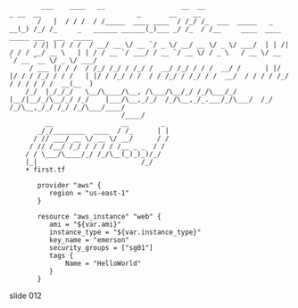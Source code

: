             ___    ____   __                   __  __                          _ __  __                        _       __    __
           /   |  / / /  / /_____  ____ ____  / /_/ /_  ___  _____   _      __(_) /_/ /_     _   ______ ______(_)___ _/ /_  / /__     ____  ____ _____ ___  ___  _____
          / /| | / / /  / __/ __ \/ __ `/ _ \/ __/ __ \/ _ \/ ___/  | | /| / / / __/ __ \   | | / / __ `/ ___/ / __ `/ __ \/ / _ \   / __ \/ __ `/ __ `__ \/ _ \/ ___/
         / ___ |/ / /  / /_/ /_/ / /_/ /  __/ /_/ / / /  __/ /      | |/ |/ / / /_/ / / /   | |/ / /_/ / /  / / /_/ / /_/ / /  __/  / / / / /_/ / / / / / /  __(__  )
        /_/  |_/_/_/   \__/\____/\__, /\___/\__/_/ /_/\___/_/       |__/|__/_/\__/_/ /_/    |___/\__,_/_/  /_/\__,_/_.___/_/\___/  /_/ /_/\__,_/_/ /_/ /_/\___/____/
                                /____/
             __                 __        _
           _/_/________  ____  / /_      | |
          / // ___/ __ \/ __ \/ __/      / /
         / // /__/ /_/ / / / / /__ _ _  / /
        / / \___/\____/_/ /_/\__(_)_)_)/_/
        |_|                          /_/
        • first.tf

           provider "aws" {
              region = "us-east-1"
           }

           resource "aws_instance" "web" {
              ami = "${var.ami}"
              instance_type = "${var.instance_type}"
              key_name = "emerson"
              security_groups = ["sg01"]
              tags {
                  Name = "HelloWorld"
              }
           }
















































































slide 012
